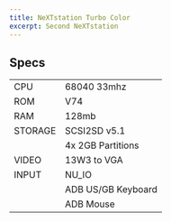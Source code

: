 ```yaml
---
title: NeXTstation Turbo Color
excerpt: Second NeXTstation
---
```


## Specs

|         |                    |
|---------|--------------------|
| CPU     | 68040 33mhz        |
| ROM     | V74                |
| RAM     | 128mb              |
| STORAGE | SCSI2SD v5.1       |
|         | 4x 2GB Partitions  |
| VIDEO   | 13W3 to VGA        |
| INPUT   | NU_IO              |
|         | ADB US/GB Keyboard |
|         | ADB Mouse          |
